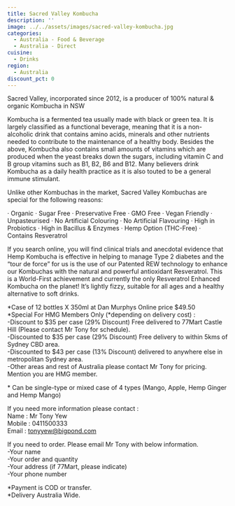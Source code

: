 ```yaml
---
title: Sacred Valley Kombucha
description: ''
image: ../../assets/images/sacred-valley-kombucha.jpg
categories:
  - Australia - Food & Beverage
  - Australia - Direct
cuisine:
  - Drinks
region:
  - Australia
discount_pct: 0
---
```


Sacred Valley, incorporated since 2012, is a producer of 100% natural & organic Kombucha in NSW

Kombucha is a fermented tea usually made with black or green tea. It is largely classified as a functional beverage, meaning that it is a non-alcoholic drink that contains amino acids, minerals and other nutrients needed to contribute to the maintenance of a healthy body. Besides the above, Kombucha also contains small amounts of vitamins which are produced when the yeast breaks down the sugars, including vitamin C and B group vitamins such as B1, B2, B6 and B12. Many believers drink Kombucha as a daily health practice as it is also touted to be a general immune stimulant.

Unlike other Kombuchas in the market, Sacred Valley Kombuchas are special for the following reasons:

· Organic · Sugar Free · Preservative Free · GMO Free · Vegan Friendly · Unpasteurised · No Artificial Colouring · No Artificial Flavouring · High in Probiotics · High in Bacillus & Enzymes · Hemp Option (THC-Free) · Contains Resveratrol

If you search online, you will find clinical trials and anecdotal evidence that Hemp Kombucha is effective in helping to manage Type 2 diabetes and the “tour de force” for us is the use of our Patented REW technology to enhance our Kombuchas with the natural and powerful antioxidant Resveratrol. This is a World-First achievement and currently the only Resveratrol Enhanced Kombucha on the planet! It’s lightly fizzy, suitable for all ages and a healthy alternative to soft drinks.

\*Case of 12 bottles X 350ml at Dan Murphys Online price $49.50 \
\*Special For HMG Members Only (\*depending on delivery cost) :\
-Discount to $35 per case (29% Discount) Free delivered to 77Mart Castle Hill (Please contact Mr Tony for schedule).\
-Discounted to $35 per case (29% Discount) Free delivery to within 5kms of Sydney CBD area.\
-Discounted to $43 per case (13% Discount) delivered to anywhere else in metropolitan Sydney area.\
-Other areas and rest of Australia please contact Mr Tony for pricing. Mention you are HMG member.

\* Can be single-type or mixed case of 4 types (Mango, Apple, Hemp Ginger and Hemp Mango)

If you need more information please contact :\
Name : Mr Tony Yew\
Mobile : 0411500333\
Email : tonyyew@bigpond.com

If you need to order. Please email Mr Tony with below information. \
-Your name\
-Your order and quantity \
-Your address (if 77Mart, please indicate)\
-Your phone number

\*Payment is COD or transfer.\
\*Delivery Australia Wide.

